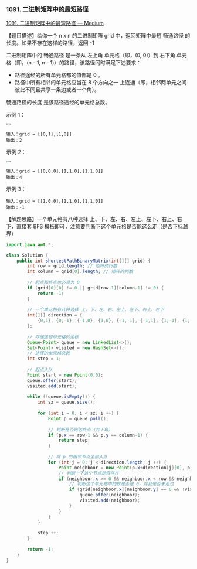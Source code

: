 ### 1091. 二进制矩阵中的最短路径

[1091. 二进制矩阵中的最短路径 — Medium](https://leetcode-cn.com/problems/shortest-path-in-binary-matrix/)

【题目描述】给你一个 n x n 的二进制矩阵 grid 中，返回矩阵中最短 畅通路径 的长度。如果不存在这样的路径，返回 -1 

二进制矩阵中的 畅通路径 是一条从 左上角 单元格（即，(0, 0)）到 右下角 单元格（即，(n - 1, n - 1)）的路径，该路径同时满足下述要求：

- 路径途经的所有单元格都的值都是 0 。
- 路径中所有相邻的单元格应当在 8 个方向之一 上连通（即，相邻两单元之间彼此不同且共享一条边或者一个角）。

畅通路径的长度 是该路径途经的单元格总数。

示例 1：

<img src="https://assets.leetcode.com/uploads/2021/02/18/example1_1.png" alt="img" style="zoom: 33%;" />

```
输入：grid = [[0,1],[1,0]]
输出：2
```

示例 2：

<img src="https://assets.leetcode.com/uploads/2021/02/18/example2_1.png" alt="img" style="zoom:33%;" />

```
输入：grid = [[0,0,0],[1,1,0],[1,1,0]]
输出：4
```


示例 3：

```
输入：grid = [[1,0,0],[1,1,0],[1,1,0]]
输出：-1
```

【解题思路】一个单元格有八种选择 上、下、左、右、左上、左下、右上、右下，直接套 BFS 模板即可，注意要判断下这个单元格是否能这么走（是否下标越界）

```java
import java.awt.*;

class Solution {
    public int shortestPathBinaryMatrix(int[][] grid) {
        int row = grid.length; // 矩阵的行数
        int column = grid[0].length; // 矩阵的列数
        
        // 起点和终点也必须为 0
        if (grid[0][0] != 0 || grid[row-1][column-1] != 0) {
            return -1;
        }
        
        // 一个单元格有八种选择 上、下、左、右、左上、左下、右上、右下
        int[][] direction = {
            {0,1}, {0,-1}, {-1,0}, {1,0}, {-1,-1}, {-1,1}, {1,-1}, {1,1}
        };
        
        // 存储途径单元格的坐标
        Queue<Point> queue = new LinkedList<>();
        Set<Point> visited = new HashSet<>();
        // 途径的单元格总数
        int step = 1; 
        
        // 起点入队
        Point start = new Point(0,0);
        queue.offer(start);
        visited.add(start);
        
        while (!queue.isEmpty()) {
            int sz = queue.size();
            
            for (int i = 0; i < sz; i ++) {
                Point p = queue.poll();
                
                // 判断是否到达终点（右下角）
                if (p.x == row-1 && p.y == column-1) {
                    return step;
                }
                
                // 将 p 的相邻节点全部入队
                for (int j = 0; j < direction.length; j ++) {
                    Point neighboor = new Point(p.x+direction[j][0], p.y+direction[j][1]);
                    // 判断一下这个节点是否存在
                    if (neighboor.x >= 0 && neighboor.x < row && neighboor.y >= 0 && neighboor.y < column) {
                        // 判断这个单元格中的数是否是 0，并且是否未走过
                        if (grid[neighboor.x][neighboor.y] == 0 && !visited.contains(neighboor)) {
                            queue.offer(neighboor);
                            visited.add(neighboor);
                        }
                    }
                }
            }
            
            step ++;
        }
        
        return -1;
    }
}
```

